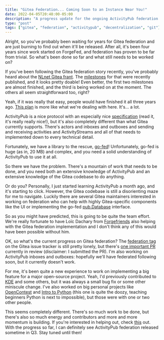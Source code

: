 ```yaml
---
title: "Gitea Federation... Coming Soon to an Instance Near You!"
date: 2022-04-05T20:48:00-05:00
description: "A progress update for the ongoing ActivityPub federation implementation for Gitea"
type: "post"
tags: ["gitea", "federation", "activitypub", "decentralization", "git"]
---
```



Alright, so you've probably been waiting for years for Gitea federation and are just burning to find out when it'll be released. After all, it's been four years since work started on ForgeFed, and federation has proven to be far from trivial. So what's been done so far and what still needs to be worked on?

If you've been following the Gitea federation story recently, you've probably heard about the [NLnet Gitea frant](gitea-is-the-future). The [milestones](https://discourse.gitea.io/t/milestones-for-federation-grant/4895) for that were recently published, and it looks pretty doable! Even better, the first two milestones are almost finished, and the third is being worked on at the moment. The others all seem straightforward too, right?

Yeah, if it was really that easy, people would have finished it all three years ago. [This plan](https://github.com/go-gitea/gitea/issues/14186) is more like what we're dealing with here. It's... a lot.

ActivityPub is a nice protocol with an especially nice [specification](https://www.w3.org/TR/activitypub/) (read it, it's really really nice!), but it's also completely different than what Gitea currently supports. There's actors and inboxes and outboxes and sending and receiving activities and ActivityStreams and all of that needs to implemented down to every technical detail.

Fortunately, we have a library to the rescue, [go-fed](https://go-fed.org/)! Unfortunately, go-fed is huge (as in, 20 MB) and complex, and you need a solid understanding of ActivityPub to use it at all.

So there we have the problem. There's a mountain of work that needs to be done, and you need both an extensive knowledge of ActivityPub and an extensive knowledge of the Gitea codebase to do anything.

Or do you? Personally, I just started learning ActivityPub a month ago, and it's starting to click. However, the Gitea codebase is still a disorienting maze for me to navigate. Luckily there are several Gitea maintainers interested in working on federation who can help with highly Gitea-specific components like the UI or implementing the go-fed [pub.Database](https://go-fed.org/ref/activity/pub#The-Database-Interface) interface.

So as you might have predicted, this is going to be quite the team effort. We're really fortunate to have Loïc Dachary from [Forgefriends](https://forgefriends.org/) also helping with the Gitea federation implementation and I don't think any of this would have been possible without him.

OK, so what's the current progress on Gitea federation? The [federation tag](https://github.com/go-gitea/gitea/labels/theme%2Ffederation) on the Gitea issue tracker is still pretty lonely, but there's [one important PR](https://github.com/go-gitea/gitea/pull/19133) currently in review (disclaimer: I submitted the PR). I'm also working on ActivityPub inboxes and outboxes: hopefully we'll have federated following soon, but it currently doesn't work.

For me, it's been quite a new experience to work on implementing a big feature for a major open-source project. Yeah, I'd previously contributed to [KDE](https://invent.kde.org/frameworks/knewstuff/-/merge_requests/115) and some others, but it was always a small bug fix or some other miniscule change. I've also worked on big personal projects like [OpenContest](https://github.com/LadueCS/OpenContest) and [Intro to Python](https://github.com/LadueCS/Intro-to-Python) (this one is quite the doozy, teaching beginners Python is next to impossible), but those were with one or two other people.

This seems completely different. There's so much work to be done, but there's also so much energy and contributors and more and more momentum is building. If you're interested in helping out, check [this](https://github.com/go-gitea/gitea/issues/18240#issuecomment-1071103414) out. With the progress so far, I can definitely see ActivityPub federation released sometime in Q3. Stay tuned until then!
